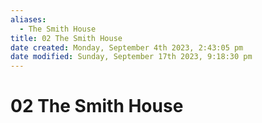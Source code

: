 ```yaml
---
aliases:
  - The Smith House
title: 02 The Smith House
date created: Monday, September 4th 2023, 2:43:05 pm
date modified: Sunday, September 17th 2023, 9:18:30 pm
---
```


# 02 The Smith House

